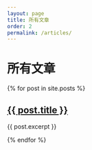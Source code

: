 ```yaml
---
layout: page
title: 所有文章
order: 2
permalink: /articles/
---
```


# 所有文章

{% for post in site.posts %}
  <h2><a href="{{ post.url }}">{{ post.title }}</a></h2>
  <p>{{ post.excerpt }}</p>
{% endfor %}
